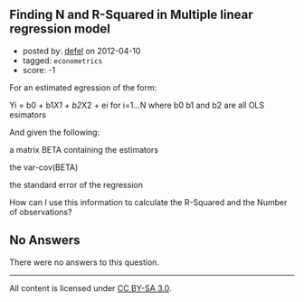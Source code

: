## Finding N and R-Squared in Multiple linear regression model

- posted by: [defel](https://stackexchange.com/users/-1/866-defel) on 2012-04-10
- tagged: `econometrics`
- score: -1

For an estimated egression of the form:

Yi = b0 + b1*X1 + b2*X2 + ei for i=1...N where b0 b1 and b2 are all OLS esimators

And given the following:

a matrix BETA containing the estimators

the var-cov(BETA) 

the standard error of the regression

How can I use this information to calculate the R-Squared and the Number of observations? 

## No Answers

There were no answers to this question.


---

All content is licensed under [CC BY-SA 3.0](https://creativecommons.org/licenses/by-sa/3.0/).
